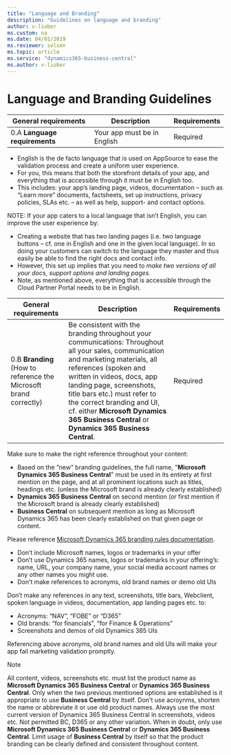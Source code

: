 ```yaml
---
title: "Language and Branding"
description: "Guidelines on language and branding"
author: v-liober
ms.custom: na
ms.date: 04/01/2019
ms.reviewer: solsen
ms.topic: article
ms.service: "dynamics365-business-central"
ms.author: v-liober
---
```


# Language and Branding Guidelines

| General requirements      | Description                 | Requirements |
|---------------------------|-----------------------------|--------------|
| 0.A **Language requirements** | Your app must be in English | Required     |
- English is the de facto language that is used on AppSource to ease the validation process and create a uniform user experience.
- For you, this means that both the storefront details of your app, and everything that is accessible through it must be in English too. 
- This includes: your app’s landing page, videos, documentation – such as “Learn more” documents, factsheets, set up instructions, privacy policies, SLAs etc. – as well as help, support- and contact options. 

NOTE: If your app caters to a local language that isn’t English, you can improve the user experience by: 
- Creating a website that has two landing pages (i.e. two language buttons – cf. one in English and one in the given local language). In so doing your customers can switch to the language they master and thus easily be able to find the right docs and contact info.
- However, this set up implies that you need to *make two versions of all your docs, support options and landing pages.*  
- Note, as mentioned above, everything that is accessible through the Cloud Partner Portal needs to be in English. 

| General requirements                                          | Description                                                     | Requirements |
|---------------------------------------------------------------|-----------------------------------------------------------------|--------------|
| 0.B **Branding** (How to reference the Microsoft brand correctly) | Be consistent with the branding throughout your communications: Throughout all your sales, communication and marketing materials, all references (spoken and written in videos, docs, app landing page, screenshots, title bars etc.) must refer to the correct branding and UI, cf. either **Microsoft Dynamics 365 Business Central** or **Dynamics 365 Business Central**.  | Required     |


Make sure to make the right reference throughout your content:
- Based on the ”new” branding guidelines, the full name, "**Microsoft Dynamics 365 Business Central**" must be used in its entirety at first mention on the page, and at all prominent locations such as titles, headings etc. (unless the Microsoft brand is already clearly established)
- **Dynamics 365 Business Central** on second mention (or first mention if the Microsoft brand is already clearly established)
- **Business Central** on subsequent mention as long as Microsoft Dynamics 365 has been clearly established on that given page or content. 

Please reference [Microsoft Dynamics 365 branding rules documentation](https://worldready.cloudapp.net/Styleguide/Read?id=2858&topicid=44517 ).
- Don’t include Microsoft names, logos or trademarks in your offer
- Don’t use Dynamics 365 names, logos or trademarks in your offering’s: name, URL, your company name, your social media account names or any other names you might use.
- Don’t make references to acronyms, old brand names or demo old UIs

Don’t make any references in any text, screenshots, title bars, Webclient, spoken language in videos, documentation, app landing pages etc. to:
- Acronyms: “NAV”, “FOBE” or “D365” 
- Old brands: “for financials”, “for Finance & Operations” 
- Screenshots and demos of old Dynamics 365 UIs

Referencing above acronyms, old brand names and old UIs will make your app fail marketing validation promptly.

> [!NOTE]  
> All content, videos, screenshots etc. must list the product name as **Microsoft Dynamics 365 Business Central** or **Dynamics 365 Business Central**. Only when the two previous mentioned options are established is it appropriate to use **Business Central** by itself. Don't use acroynms, shorten the name or abbreviate it or use old product names. Always use the most current version of Dynamics 365 Business Central in screenshots, videos etc. Not permitted BC, D365 or any other variation. When in doubt, only use **Microsoft Dynamics 365 Business Central** or **Dynamics 365 Business Central**. Limit usage of **Business Central** by itself so that the product branding can be clearly defined and consistent throughout content. 